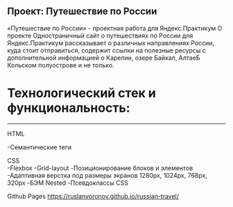 ## Проект: Путешествие по России

«Путешествие по России» - проектная работа для Яндекс.Практикум
О проекте
Одностраничный сайт о путешествиях по России для Яндекс.Практикум рассказывает о различных направлениях России, куда стоит отправиться, содержит ссылки на полезные ресурсы с дополнительной информацией о Карелии, озере Байкал, АлтаеБ Кольском полуострове и не только.

# Технологический стек и функциональность:<br>
---
HTML
>
-Семантические теги  

CSS  
-Flexbox
-Grid-layout
-Позиционирование блоков и элементов
-Адаптивная верстка под размеры экранов 1280px, 1024px, 768px, 320px
-БЭМ Nested
-Псевдоклассы CSS

Github Pages https://ruslanvoronov.github.io/russian-travel/

